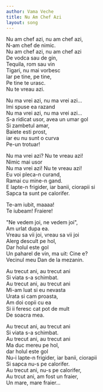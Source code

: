 ```yaml
---
author: Vama Veche
title: Nu Am Chef Azi
layout: song
---
```


Nu am chef azi, nu am chef azi,  
N-am chef de nimic.  
Nu am chef azi, nu am chef azi  
De vodca sau de gin,  
Tequila, rom sau vin  
Tigari, nu mai vorbesc  
Iar pe tine, pe tine,  
Pe tine te urasc.  
Nu te vreau azi.  

Nu ma vrei azi, nu ma vrei azi...  
Imi spuse ea razand  
Nu ma vrei azi, nu ma vrei azi...  
S-a ridicat usor, avea un umar gol  
Si zambetul amar,  
Baiete esti prost,  
iar eu nu sunt o curva  
Pe-un trotuar!  

Nu ma vrei azi? Nu te vreau azi!  
Nimic mai usor  
Nu ma vrei azi! Nu te vreau azi!  
Eu voi pleca-n curand,  
Ramai cu mine-n gand.  
E lapte-n frigider, iar banii, ciorapii si  
Sapca ta sunt pe calorifer.  

Te-am iubit, maaaa!  
Te iubeam! Fraiere!  

"Ne vedem joi, ne vedem joi",  
Am urlat dupa ea.  
Vreau sa vii joi, vreau sa vii joi  
Alerg descult pe hol,  
Dar holul este gol  
Un paharel de vin, ma uit: Cine e?  
Vecinul meu Dan de la mezanin.  

Au trecut ani, au trecut ani  
Si viata s-a schimbat.  
Au trecut ani, au trecut ani  
Mi-am luat si eu nevasta  
Urata si cam proasta,  
Am doi copii cu ea  
Si ii feresc cat pot de mult  
De soacra mea.  

Au trecut ani, au trecut ani  
Si viata s-a schimbat.  
Au trecut ani, au trecut ani  
Ma duc mereu pe hol,  
dar holul este gol  
Nu-i lapte-n frigider, iar banii, ciorapii  
Si sapca nu-s pe calorifer.  
Au trecut ani, nu-s pe calorifer,  
Au trcut ani, am fost un fraier,  
Un mare, mare fraier...  

